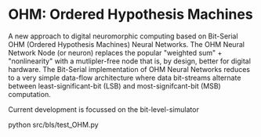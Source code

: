 # OHM: Ordered Hypothesis Machines

A new approach to digital neuromorphic computing based on Bit-Serial OHM (Ordered Hypothesis Machines) Neural Networks. The OHM Neural Network Node (or neuron) replaces the popular "weighted sum" + "nonlinearity" with a mutlipler-free node that is, by design, better for digital hardware. The Bit-Serial implementation of OHM Neural Networks reduces to a very simple data-flow architecture where data bit-streams alternate between least-significant-bit (LSB) and most-signifcant-bit (MSB) computation. 

Current development is focussed on the bit-level-simulator

python src/bls/test_OHM.py 
